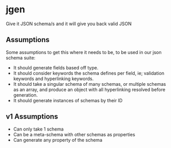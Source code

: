# jgen
Give it JSON schema/s and it will give you back valid JSON


## Assumptions

Some assumptions to get this where it needs to be, to be used in our json schema suite: 

+ It should generate fields based off type.
+ It should consider keywords the schema defines per field, ie; validation keywords and hyperlinking keywords.
+ It should take a singular schema of many schemas, or multiple schemas as an array, and produce an object with all hyperlinking resolved before generation.
+ It should generate instances of schemas by their ID


## v1 Assumptions

+ Can only take 1 schema
+ Can be a meta-schema with other schemas as properties
+ Can generate any property of the schema
